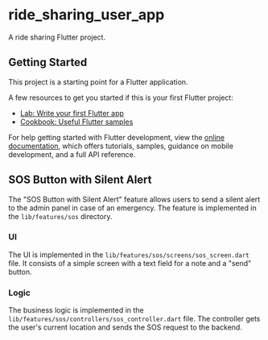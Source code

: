 # ride_sharing_user_app

A ride sharing Flutter project.

## Getting Started

This project is a starting point for a Flutter application.

A few resources to get you started if this is your first Flutter project:

- [Lab: Write your first Flutter app](https://docs.flutter.dev/get-started/codelab)
- [Cookbook: Useful Flutter samples](https://docs.flutter.dev/cookbook)

For help getting started with Flutter development, view the
[online documentation](https://docs.flutter.dev/), which offers tutorials,
samples, guidance on mobile development, and a full API reference.

## SOS Button with Silent Alert

The "SOS Button with Silent Alert" feature allows users to send a silent alert to the admin panel in case of an emergency. The feature is implemented in the `lib/features/sos` directory.

### UI

The UI is implemented in the `lib/features/sos/screens/sos_screen.dart` file. It consists of a simple screen with a text field for a note and a "send" button.

### Logic

The business logic is implemented in the `lib/features/sos/controllers/sos_controller.dart` file. The controller gets the user's current location and sends the SOS request to the backend.
